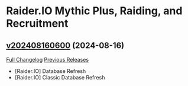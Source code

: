 # Raider.IO Mythic Plus, Raiding, and Recruitment

## [v202408160600](https://github.com/RaiderIO/raiderio-addon/tree/v202408160600) (2024-08-16)
[Full Changelog](https://github.com/RaiderIO/raiderio-addon/compare/v202408150600...v202408160600) [Previous Releases](https://github.com/RaiderIO/raiderio-addon/releases)

- [Raider.IO] Database Refresh  
- [Raider.IO] Classic Database Refresh  
